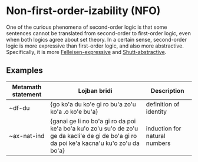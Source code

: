 # Non-first-order-izability (NFO)

One of the curious phenomena of second-order logic is that some sentences
cannot be translated from second-order to first-order logic, even when both
logics agree about set theory. In a certain sense, second-order logic is more
expressive than first-order logic, and also more abstractive. Specifically, it
is more
[Felleisen-expressive](https://en.wikipedia.org/wiki/Expressive_power_%28computer_science%29)
and
[Shutt-abstractive](https://fexpr.blogspot.com/2013/12/abstractive-power.html).

## Examples

Metamath statement | Lojban bridi | Description
---|---|---
~df-du | {go ko'a du ko'e gi ro bu'a zo'u ko'a .o ko'e bu'a} | definition of identity
~ax-nat-ind | {ganai ge li no bo'a gi ro da poi ke'a bo'a ku'o zo'u su'o de zo'u ge da kacli'e de gi de bo'a gi ro da poi ke'a kacna'u ku'o zo'u da bo'a} | induction for natural numbers
